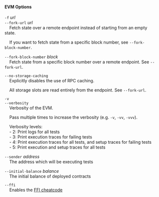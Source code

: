 #### EVM Options

`-f` *url*  
`--fork-url` *url*  
&nbsp;&nbsp;&nbsp;&nbsp;Fetch state over a remote endpoint instead of starting from an empty state.

&nbsp;&nbsp;&nbsp;&nbsp;If you want to fetch state from a specific block number, see
`--fork-block-number`.

`--fork-block-number` *block*  
&nbsp;&nbsp;&nbsp;&nbsp;Fetch state from a specific block number over a remote endpoint. See `--fork-url`.

`--no-storage-caching`  
&nbsp;&nbsp;&nbsp;&nbsp;Explicitly disables the use of RPC caching.

&nbsp;&nbsp;&nbsp;&nbsp;All storage slots are read entirely from the endpoint. See `--fork-url`.

`-v`  
`--verbosity`  
&nbsp;&nbsp;&nbsp;&nbsp;Verbosity of the EVM.

&nbsp;&nbsp;&nbsp;&nbsp;Pass multiple times to increase the verbosity (e.g. `-v`, `-vv`, `-vvv`).

&nbsp;&nbsp;&nbsp;&nbsp;Verbosity levels:  
&nbsp;&nbsp;&nbsp;&nbsp;- 2: Print logs for all tests  
&nbsp;&nbsp;&nbsp;&nbsp;- 3: Print execution traces for failing tests  
&nbsp;&nbsp;&nbsp;&nbsp;- 4: Print execution traces for all tests, and setup traces for failing tests  
&nbsp;&nbsp;&nbsp;&nbsp;- 5: Print execution and setup traces for all tests

`--sender` *address*  
&nbsp;&nbsp;&nbsp;&nbsp;The address which will be executing tests

`--initial-balance` *balance*  
&nbsp;&nbsp;&nbsp;&nbsp;The initial balance of deployed contracts

`--ffi`  
&nbsp;&nbsp;&nbsp;&nbsp;Enables the [FFI cheatcode][ffi-cheatcode]

[ffi-cheatcode]: ../../cheatcodes/ffi.md
